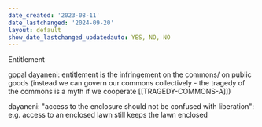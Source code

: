 ```yaml
---
date_created: '2023-08-11'
date_lastchanged: '2024-09-20'
layout: default
show_date_lastchanged_updatedauto: YES, NO, NO
---
```

Entitlement

gopal dayaneni: entitlement is the infringement on the commons/ on public goods (instead we can govern our commons collectively - the tragedy of the commons is a myth if we cooperate [[TRAGEDY-COMMONS-A]])

dayaneni: "access to the enclosure should not be confused with liberation": e.g. access to an enclosed lawn still keeps the lawn enclosed 

